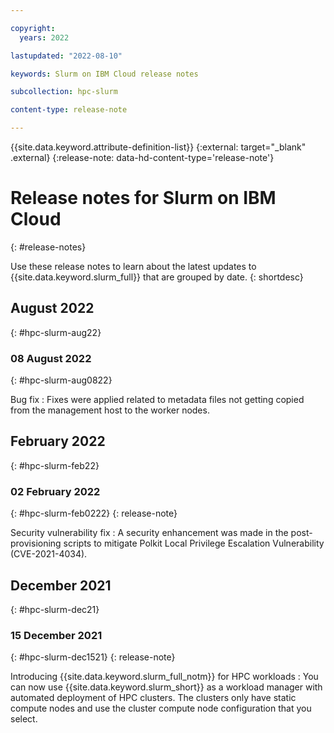 ```yaml
---

copyright:
  years: 2022

lastupdated: "2022-08-10"

keywords: Slurm on IBM Cloud release notes

subcollection: hpc-slurm

content-type: release-note

---
```


{{site.data.keyword.attribute-definition-list}}
{:external: target="_blank" .external}
{:release-note: data-hd-content-type='release-note'}

# Release notes for Slurm on IBM Cloud
{: #release-notes}

Use these release notes to learn about the latest updates to {{site.data.keyword.slurm_full}} that are grouped by date.
{: shortdesc}

## August 2022
{: #hpc-slurm-aug22}

### 08 August 2022
{: #hpc-slurm-aug0822}

Bug fix
:   Fixes were applied related to metadata files not getting copied from the management host to the worker nodes.

## February 2022
{: #hpc-slurm-feb22}

### 02 February 2022
{: #hpc-slurm-feb0222}
{: release-note}

Security vulnerability fix
:   A security enhancement was made in the post-provisioning scripts to mitigate Polkit Local Privilege Escalation Vulnerability (CVE-2021-4034).

## December 2021
{: #hpc-slurm-dec21}

### 15 December 2021
{: #hpc-slurm-dec1521}
{: release-note}

Introducing {{site.data.keyword.slurm_full_notm}} for HPC workloads
:   You can now use {{site.data.keyword.slurm_short}} as a workload manager with automated deployment of HPC clusters. The clusters only have static compute nodes and use the cluster compute node configuration that you select.
